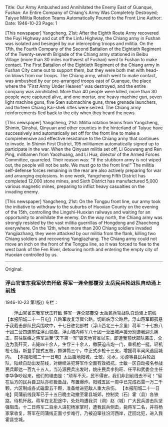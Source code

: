 Title: Our Army Ambushed and Annihilated the Enemy East of Guanque, Fushan: An Entire Company of Chiang's Army Was Completely Destroyed; Taiyue Militia Rotation Teams Automatically Poured to the Front Line
Author:
Date: 1946-10-23
Page: 1

[This newspaper] Yangcheng, 21st: After the Eighth Route Army recovered the Fuyi Highway and cut off the Linfu Highway, the Chiang army in Fushan was isolated and besieged by our intercepting troops and militia. On the 17th, the Fourth Company of the Second Battalion of the Eightieth Regiment of the Twenty-seventh Brigade of the Chiang army stationed in Beibu Village (more than 30 miles northwest of Fushan) went to Fushan to make contact. The First Battalion of the Eightieth Regiment of the Chiang army in Fushan City came out to support them, but they were both met with head-on blows from our troops. The Chiang army, which went to make contact, was ambushed by our pre-arranged troops east of Guanque, the place where the "First Army Under Heaven" was destroyed, and the entire company was annihilated. More than 40 people were killed, more than 30 people were captured alive, and one mortar, one heavy machine gun, seven light machine guns, five Sten submachine guns, three grenade launchers, and thirteen Chiang Kai-shek rifles were seized. The Chiang army reinforcements fled back to the city when they heard the news.

[This newspaper] Yangcheng, 21st: Militia rotation teams from Yangcheng, Shimin, Qinshui, Qinyuan and other counties in the hinterland of Taiyue have successively and automatically set off for the front line to make a comprehensive and effective resistance to the Chiang army that continues to invade. In Shimin First District, 195 militiamen automatically signed up to participate in the war. When the Qinyuan militia set off, Li Gouwang and Ren Ping, militiamen from Yaozhuang, and Li Hua, director of the Armed Forces Committee, quarreled. Their reason was: "If the stubborn army is not wiped out, the people will not be safe. We must go to the front line!" The militia self-defense forces remaining in the rear are also actively preparing for war and arranging explosions. In one week, Yangcheng Fifth District has completed 12,000 stone mines, and Sixth District has manufactured 5,000 various magnetic mines, preparing to inflict heavy casualties on the invading enemy.

[This newspaper] Yangcheng, 21st: On the Tongpu front line, our army took the initiative to withdraw to the suburbs of Huoxian County on the evening of the 15th, controlling the Lingshi-Huoxian railways and waiting for an opportunity to annihilate the enemy. On the way north, the Chiang army was strongly resisted by the vast militia guerrillas of Hongdong and Zhaocheng everywhere. On the 12th, when more than 200 Chiang soldiers invaded Yangjiazhang, they were attacked by our militia from the flank, killing two Chiang soldiers and recovering Yangjiazhang. The Chiang army could not move an inch on the front of the Tongpu line, so it was forced to flee to the west bank of the Fen River, detouring north and entering the empty city of Huoxian controlled by us.



<hr /> 

Original: 


### 浮山官雀东我军伏击歼敌  蒋军一连全部覆没  太岳民兵轮战队自动涌上前线

1946-10-23
第1版()
专栏：

　　浮山官雀东我军伏击歼敌
    蒋军一连全部覆没
    太岳民兵轮战队自动涌上前线
    【本报阳城二十一日电】八路军收复浮翼公路，切断临浮公路后，浮山蒋军即孤悬于我截击部队民兵围攻中，十七日驻北部村（浮山西北三十余里）蒋军二十七旅八十团二营四连前往浮山联络，浮山城内蒋军八十团一营出城声援分别遭我迎头痛击。前往联络之蒋军进至“天下第一军”毁灭地官雀以东，即遭我预伏部队袭击，全连为我歼灭，击毙四十余人，生俘三十余人，缴获迫击炮一门，重机枪一挺，轻机枪七挺，斯登手提式五枝，掷弹筒三个，中正式步枪十三支，增援蒋军闻风逃回城内。
    【本报阳城二十一日电】太岳腹地阳城，士敏，沁水，沁源等县民兵轮战队，陆续自动出发前线，对继续进犯蒋军作全面有效抵抗。士敏一区自动报名参战民兵即达一百九十五人，当沁源民兵出发时，姚庄民兵李狗旺、任平和武委会主任李华争吵起来，他们的理由是：“顽军不灭，民不得安，我们非到前线去不可！”留在后方的民兵自卫队亦积极备战，布置爆炸。阳城五区一周中已完成石雷一万二千颗，六区制成各式磁雷五千颗，准备给进犯敌人重大杀伤。
    【本报阳城二十一日电】同蒲前线我军已于十五日晚主动撤至霍县城郊，控制灵（石）霍（县）各铁路，待机歼敌。蒋军在北犯途中，处处均遭我洪（洞）赵（城）广大民兵游击队坚强阻击。十二日蒋军二百余人进犯杨家掌时，遭我民兵侧击，毙蒋军二名，并将杨家掌收复，蒋军在同蒲线正面寸步难行，乃被迫窜往汾河西岸，迂回北犯，进入我霍县空城。
